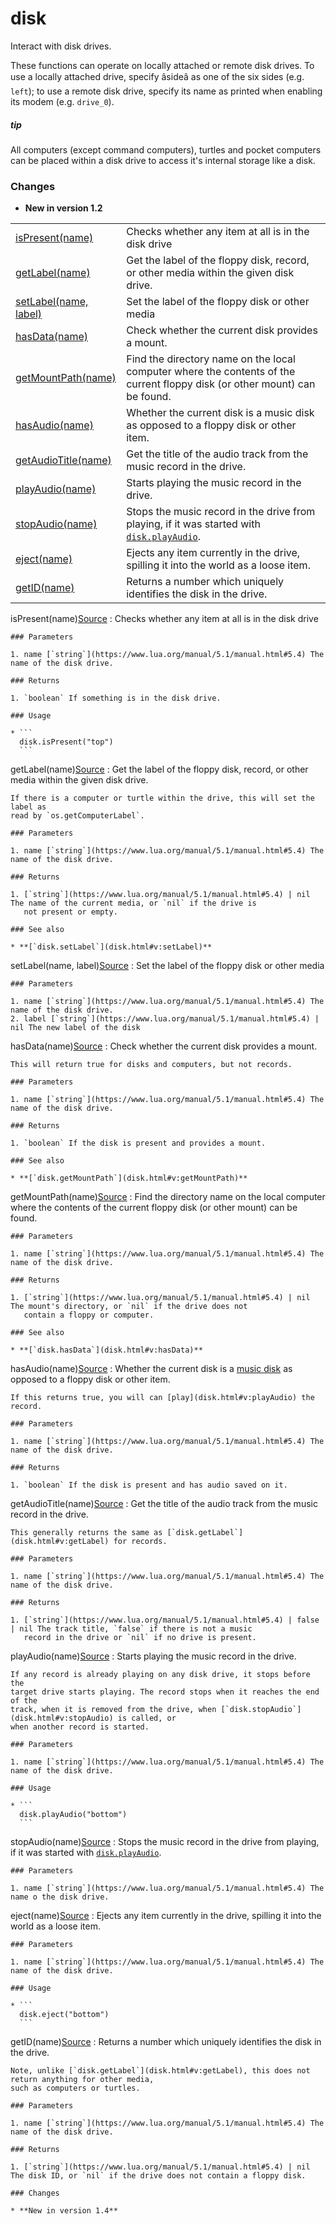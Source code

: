 # disk

Interact with disk drives.

These functions can operate on locally attached or remote disk drives. To use a
locally attached drive, specify âsideâ as one of the six sides (e.g. `left`); to
use a remote disk drive, specify its name as printed when enabling its modem
(e.g. `drive_0`).

##### tip

All computers (except command computers), turtles and pocket computers can be
placed within a disk drive to access it's internal storage like a disk.

### Changes

* **New in version 1.2**

|  |  |
| --- | --- |
| [isPresent(name)](#v:isPresent) | Checks whether any item at all is in the disk drive |
| [getLabel(name)](#v:getLabel) | Get the label of the floppy disk, record, or other media within the given disk drive. |
| [setLabel(name, label)](#v:setLabel) | Set the label of the floppy disk or other media |
| [hasData(name)](#v:hasData) | Check whether the current disk provides a mount. |
| [getMountPath(name)](#v:getMountPath) | Find the directory name on the local computer where the contents of the current floppy disk (or other mount) can be found. |
| [hasAudio(name)](#v:hasAudio) | Whether the current disk is a music disk as opposed to a floppy disk or other item. |
| [getAudioTitle(name)](#v:getAudioTitle) | Get the title of the audio track from the music record in the drive. |
| [playAudio(name)](#v:playAudio) | Starts playing the music record in the drive. |
| [stopAudio(name)](#v:stopAudio) | Stops the music record in the drive from playing, if it was started with [`disk.playAudio`](disk.html#v:playAudio). |
| [eject(name)](#v:eject) | Ejects any item currently in the drive, spilling it into the world as a loose item. |
| [getID(name)](#v:getID) | Returns a number which uniquely identifies the disk in the drive. |

isPresent(name)[Source](https://github.com/cc-tweaked/CC-Tweaked/blob/9c0ce27ce6ac568ecdff2a369cf517cb9431279f/projects/core/src/main/resources/data/computercraft/lua/rom/apis/disk.lua#L32)
:   Checks whether any item at all is in the disk drive

    ### Parameters

    1. name [`string`](https://www.lua.org/manual/5.1/manual.html#5.4) The name of the disk drive.

    ### Returns

    1. `boolean` If something is in the disk drive.

    ### Usage

    * ```
      disk.isPresent("top")
      ```

getLabel(name)[Source](https://github.com/cc-tweaked/CC-Tweaked/blob/9c0ce27ce6ac568ecdff2a369cf517cb9431279f/projects/core/src/main/resources/data/computercraft/lua/rom/apis/disk.lua#L49)
:   Get the label of the floppy disk, record, or other media within the given
    disk drive.

    If there is a computer or turtle within the drive, this will set the label as
    read by `os.getComputerLabel`.

    ### Parameters

    1. name [`string`](https://www.lua.org/manual/5.1/manual.html#5.4) The name of the disk drive.

    ### Returns

    1. [`string`](https://www.lua.org/manual/5.1/manual.html#5.4) | nil The name of the current media, or `nil` if the drive is
       not present or empty.

    ### See also

    * **[`disk.setLabel`](disk.html#v:setLabel)**

setLabel(name, label)[Source](https://github.com/cc-tweaked/CC-Tweaked/blob/9c0ce27ce6ac568ecdff2a369cf517cb9431279f/projects/core/src/main/resources/data/computercraft/lua/rom/apis/disk.lua#L60)
:   Set the label of the floppy disk or other media

    ### Parameters

    1. name [`string`](https://www.lua.org/manual/5.1/manual.html#5.4) The name of the disk drive.
    2. label [`string`](https://www.lua.org/manual/5.1/manual.html#5.4) | nil The new label of the disk

hasData(name)[Source](https://github.com/cc-tweaked/CC-Tweaked/blob/9c0ce27ce6ac568ecdff2a369cf517cb9431279f/projects/core/src/main/resources/data/computercraft/lua/rom/apis/disk.lua#L73)
:   Check whether the current disk provides a mount.

    This will return true for disks and computers, but not records.

    ### Parameters

    1. name [`string`](https://www.lua.org/manual/5.1/manual.html#5.4) The name of the disk drive.

    ### Returns

    1. `boolean` If the disk is present and provides a mount.

    ### See also

    * **[`disk.getMountPath`](disk.html#v:getMountPath)**

getMountPath(name)[Source](https://github.com/cc-tweaked/CC-Tweaked/blob/9c0ce27ce6ac568ecdff2a369cf517cb9431279f/projects/core/src/main/resources/data/computercraft/lua/rom/apis/disk.lua#L87)
:   Find the directory name on the local computer where the contents of the
    current floppy disk (or other mount) can be found.

    ### Parameters

    1. name [`string`](https://www.lua.org/manual/5.1/manual.html#5.4) The name of the disk drive.

    ### Returns

    1. [`string`](https://www.lua.org/manual/5.1/manual.html#5.4) | nil The mount's directory, or `nil` if the drive does not
       contain a floppy or computer.

    ### See also

    * **[`disk.hasData`](disk.html#v:hasData)**

hasAudio(name)[Source](https://github.com/cc-tweaked/CC-Tweaked/blob/9c0ce27ce6ac568ecdff2a369cf517cb9431279f/projects/core/src/main/resources/data/computercraft/lua/rom/apis/disk.lua#L103)
:   Whether the current disk is a [music disk](https://minecraft.wiki/w/Music_Disc) as opposed to a floppy disk
    or other item.

    If this returns true, you will can [play](disk.html#v:playAudio) the record.

    ### Parameters

    1. name [`string`](https://www.lua.org/manual/5.1/manual.html#5.4) The name of the disk drive.

    ### Returns

    1. `boolean` If the disk is present and has audio saved on it.

getAudioTitle(name)[Source](https://github.com/cc-tweaked/CC-Tweaked/blob/9c0ce27ce6ac568ecdff2a369cf517cb9431279f/projects/core/src/main/resources/data/computercraft/lua/rom/apis/disk.lua#L117)
:   Get the title of the audio track from the music record in the drive.

    This generally returns the same as [`disk.getLabel`](disk.html#v:getLabel) for records.

    ### Parameters

    1. name [`string`](https://www.lua.org/manual/5.1/manual.html#5.4) The name of the disk drive.

    ### Returns

    1. [`string`](https://www.lua.org/manual/5.1/manual.html#5.4) | false | nil The track title, `false` if there is not a music
       record in the drive or `nil` if no drive is present.

playAudio(name)[Source](https://github.com/cc-tweaked/CC-Tweaked/blob/9c0ce27ce6ac568ecdff2a369cf517cb9431279f/projects/core/src/main/resources/data/computercraft/lua/rom/apis/disk.lua#L133)
:   Starts playing the music record in the drive.

    If any record is already playing on any disk drive, it stops before the
    target drive starts playing. The record stops when it reaches the end of the
    track, when it is removed from the drive, when [`disk.stopAudio`](disk.html#v:stopAudio) is called, or
    when another record is started.

    ### Parameters

    1. name [`string`](https://www.lua.org/manual/5.1/manual.html#5.4) The name of the disk drive.

    ### Usage

    * ```
      disk.playAudio("bottom")
      ```

stopAudio(name)[Source](https://github.com/cc-tweaked/CC-Tweaked/blob/9c0ce27ce6ac568ecdff2a369cf517cb9431279f/projects/core/src/main/resources/data/computercraft/lua/rom/apis/disk.lua#L143)
:   Stops the music record in the drive from playing, if it was started with
    [`disk.playAudio`](disk.html#v:playAudio).

    ### Parameters

    1. name [`string`](https://www.lua.org/manual/5.1/manual.html#5.4) The name o the disk drive.

eject(name)[Source](https://github.com/cc-tweaked/CC-Tweaked/blob/9c0ce27ce6ac568ecdff2a369cf517cb9431279f/projects/core/src/main/resources/data/computercraft/lua/rom/apis/disk.lua#L159)
:   Ejects any item currently in the drive, spilling it into the world as a loose item.

    ### Parameters

    1. name [`string`](https://www.lua.org/manual/5.1/manual.html#5.4) The name of the disk drive.

    ### Usage

    * ```
      disk.eject("bottom")
      ```

getID(name)[Source](https://github.com/cc-tweaked/CC-Tweaked/blob/9c0ce27ce6ac568ecdff2a369cf517cb9431279f/projects/core/src/main/resources/data/computercraft/lua/rom/apis/disk.lua#L173)
:   Returns a number which uniquely identifies the disk in the drive.

    Note, unlike [`disk.getLabel`](disk.html#v:getLabel), this does not return anything for other media,
    such as computers or turtles.

    ### Parameters

    1. name [`string`](https://www.lua.org/manual/5.1/manual.html#5.4) The name of the disk drive.

    ### Returns

    1. [`string`](https://www.lua.org/manual/5.1/manual.html#5.4) | nil The disk ID, or `nil` if the drive does not contain a floppy disk.

    ### Changes

    * **New in version 1.4**